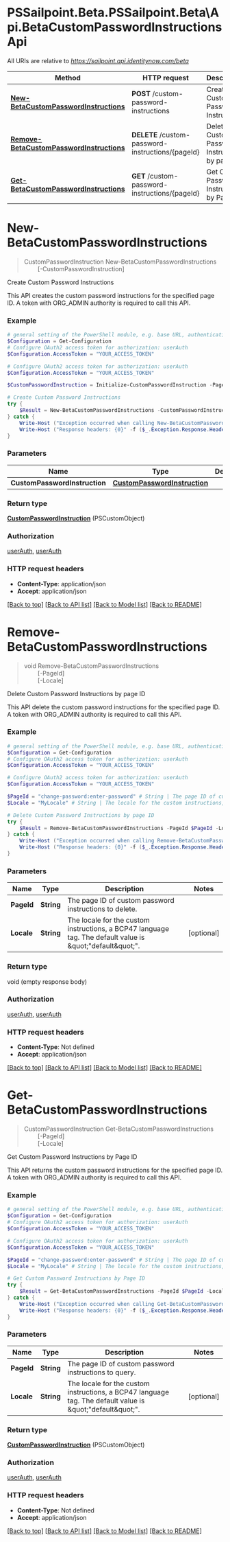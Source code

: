 # PSSailpoint.Beta.PSSailpoint.Beta\Api.BetaCustomPasswordInstructionsApi

All URIs are relative to *https://sailpoint.api.identitynow.com/beta*

Method | HTTP request | Description
------------- | ------------- | -------------
[**New-BetaCustomPasswordInstructions**](BetaCustomPasswordInstructionsApi.md#New-BetaCustomPasswordInstructions) | **POST** /custom-password-instructions | Create Custom Password Instructions
[**Remove-BetaCustomPasswordInstructions**](BetaCustomPasswordInstructionsApi.md#Remove-BetaCustomPasswordInstructions) | **DELETE** /custom-password-instructions/{pageId} | Delete Custom Password Instructions by page ID
[**Get-BetaCustomPasswordInstructions**](BetaCustomPasswordInstructionsApi.md#Get-BetaCustomPasswordInstructions) | **GET** /custom-password-instructions/{pageId} | Get Custom Password Instructions by Page ID


<a id="New-BetaCustomPasswordInstructions"></a>
# **New-BetaCustomPasswordInstructions**
> CustomPasswordInstruction New-BetaCustomPasswordInstructions<br>
> &nbsp;&nbsp;&nbsp;&nbsp;&nbsp;&nbsp;&nbsp;&nbsp;[-CustomPasswordInstruction] <PSCustomObject><br>

Create Custom Password Instructions

This API creates the custom password instructions for the specified page ID. A token with ORG_ADMIN authority is required to call this API.

### Example
```powershell
# general setting of the PowerShell module, e.g. base URL, authentication, etc
$Configuration = Get-Configuration
# Configure OAuth2 access token for authorization: userAuth
$Configuration.AccessToken = "YOUR_ACCESS_TOKEN"

# Configure OAuth2 access token for authorization: userAuth
$Configuration.AccessToken = "YOUR_ACCESS_TOKEN"

$CustomPasswordInstruction = Initialize-CustomPasswordInstruction -PageId "change-password:enter-password" -PageContent "Please enter a new password. Your password must be at least 8 characters long and contain at least one number and one letter." -Locale "en" # CustomPasswordInstruction | 

# Create Custom Password Instructions
try {
    $Result = New-BetaCustomPasswordInstructions -CustomPasswordInstruction $CustomPasswordInstruction
} catch {
    Write-Host ("Exception occurred when calling New-BetaCustomPasswordInstructions: {0}" -f ($_.ErrorDetails | ConvertFrom-Json))
    Write-Host ("Response headers: {0}" -f ($_.Exception.Response.Headers | ConvertTo-Json))
}
```

### Parameters

Name | Type | Description  | Notes
------------- | ------------- | ------------- | -------------
 **CustomPasswordInstruction** | [**CustomPasswordInstruction**](CustomPasswordInstruction.md)|  | 

### Return type

[**CustomPasswordInstruction**](CustomPasswordInstruction.md) (PSCustomObject)

### Authorization

[userAuth](../README.md#userAuth), [userAuth](../README.md#userAuth)

### HTTP request headers

 - **Content-Type**: application/json
 - **Accept**: application/json

[[Back to top]](#) [[Back to API list]](../README.md#documentation-for-api-endpoints) [[Back to Model list]](../README.md#documentation-for-models) [[Back to README]](../README.md)

<a id="Remove-BetaCustomPasswordInstructions"></a>
# **Remove-BetaCustomPasswordInstructions**
> void Remove-BetaCustomPasswordInstructions<br>
> &nbsp;&nbsp;&nbsp;&nbsp;&nbsp;&nbsp;&nbsp;&nbsp;[-PageId] <String><br>
> &nbsp;&nbsp;&nbsp;&nbsp;&nbsp;&nbsp;&nbsp;&nbsp;[-Locale] <String><br>

Delete Custom Password Instructions by page ID

This API delete the custom password instructions for the specified page ID. A token with ORG_ADMIN authority is required to call this API.

### Example
```powershell
# general setting of the PowerShell module, e.g. base URL, authentication, etc
$Configuration = Get-Configuration
# Configure OAuth2 access token for authorization: userAuth
$Configuration.AccessToken = "YOUR_ACCESS_TOKEN"

# Configure OAuth2 access token for authorization: userAuth
$Configuration.AccessToken = "YOUR_ACCESS_TOKEN"

$PageId = "change-password:enter-password" # String | The page ID of custom password instructions to delete.
$Locale = "MyLocale" # String | The locale for the custom instructions, a BCP47 language tag. The default value is \""default\"". (optional)

# Delete Custom Password Instructions by page ID
try {
    $Result = Remove-BetaCustomPasswordInstructions -PageId $PageId -Locale $Locale
} catch {
    Write-Host ("Exception occurred when calling Remove-BetaCustomPasswordInstructions: {0}" -f ($_.ErrorDetails | ConvertFrom-Json))
    Write-Host ("Response headers: {0}" -f ($_.Exception.Response.Headers | ConvertTo-Json))
}
```

### Parameters

Name | Type | Description  | Notes
------------- | ------------- | ------------- | -------------
 **PageId** | **String**| The page ID of custom password instructions to delete. | 
 **Locale** | **String**| The locale for the custom instructions, a BCP47 language tag. The default value is \&quot;&quot;default\&quot;&quot;. | [optional] 

### Return type

void (empty response body)

### Authorization

[userAuth](../README.md#userAuth), [userAuth](../README.md#userAuth)

### HTTP request headers

 - **Content-Type**: Not defined
 - **Accept**: application/json

[[Back to top]](#) [[Back to API list]](../README.md#documentation-for-api-endpoints) [[Back to Model list]](../README.md#documentation-for-models) [[Back to README]](../README.md)

<a id="Get-BetaCustomPasswordInstructions"></a>
# **Get-BetaCustomPasswordInstructions**
> CustomPasswordInstruction Get-BetaCustomPasswordInstructions<br>
> &nbsp;&nbsp;&nbsp;&nbsp;&nbsp;&nbsp;&nbsp;&nbsp;[-PageId] <String><br>
> &nbsp;&nbsp;&nbsp;&nbsp;&nbsp;&nbsp;&nbsp;&nbsp;[-Locale] <String><br>

Get Custom Password Instructions by Page ID

This API returns the custom password instructions for the specified page ID. A token with ORG_ADMIN authority is required to call this API.

### Example
```powershell
# general setting of the PowerShell module, e.g. base URL, authentication, etc
$Configuration = Get-Configuration
# Configure OAuth2 access token for authorization: userAuth
$Configuration.AccessToken = "YOUR_ACCESS_TOKEN"

# Configure OAuth2 access token for authorization: userAuth
$Configuration.AccessToken = "YOUR_ACCESS_TOKEN"

$PageId = "change-password:enter-password" # String | The page ID of custom password instructions to query.
$Locale = "MyLocale" # String | The locale for the custom instructions, a BCP47 language tag. The default value is \""default\"". (optional)

# Get Custom Password Instructions by Page ID
try {
    $Result = Get-BetaCustomPasswordInstructions -PageId $PageId -Locale $Locale
} catch {
    Write-Host ("Exception occurred when calling Get-BetaCustomPasswordInstructions: {0}" -f ($_.ErrorDetails | ConvertFrom-Json))
    Write-Host ("Response headers: {0}" -f ($_.Exception.Response.Headers | ConvertTo-Json))
}
```

### Parameters

Name | Type | Description  | Notes
------------- | ------------- | ------------- | -------------
 **PageId** | **String**| The page ID of custom password instructions to query. | 
 **Locale** | **String**| The locale for the custom instructions, a BCP47 language tag. The default value is \&quot;&quot;default\&quot;&quot;. | [optional] 

### Return type

[**CustomPasswordInstruction**](CustomPasswordInstruction.md) (PSCustomObject)

### Authorization

[userAuth](../README.md#userAuth), [userAuth](../README.md#userAuth)

### HTTP request headers

 - **Content-Type**: Not defined
 - **Accept**: application/json

[[Back to top]](#) [[Back to API list]](../README.md#documentation-for-api-endpoints) [[Back to Model list]](../README.md#documentation-for-models) [[Back to README]](../README.md)

